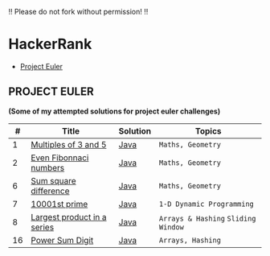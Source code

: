 ‼️ Please do not fork without permission! ‼️

# HackerRank
* [Project Euler](#project-euler)
## **PROJECT EULER**
**(Some of my attempted solutions for project euler challenges)**

| **#** | **Title** | **Solution** | **Topics** |
|-------|----------|-----------|----------------|
| 1 | [Multiples of 3 and 5](https://www.hackerrank.com/contests/projecteuler/challenges/euler001/problem?isFullScreen=true) | [Java](/Project%20Euler/ProjectEuler1.java) | `Maths, Geometry` |
| 2 | [Even Fibonnaci numbers](https://www.hackerrank.com/contests/projecteuler/challenges/euler002/problem?isFullScreen=true) | [Java](/Project%20Euler/ProjectEuler2.java) | `Maths, Geometry` |
| 6 | [Sum square difference](https://www.hackerrank.com/contests/projecteuler/challenges/euler006/problem?isFullScreen=true) | [Java](/Project%20Euler/ProjectEuler6.java) | `Maths, Geometry` |
| 7 | [10001st prime](https://www.hackerrank.com/contests/projecteuler/challenges/euler007/problem?isFullScreen=true) | [Java](/Project%20Euler/ProjectEuler7.java) | `1-D Dynamic Programming` |
| 8 | [Largest product in a series](https://www.hackerrank.com/contests/projecteuler/challenges/euler008/problem?isFullScreen=true) | [Java](/Project%20Euler/ProjectEuler8.java) | `Arrays & Hashing` `Sliding Window` |
| 16 | [Power Sum Digit](https://www.hackerrank.com/contests/projecteuler/challenges/euler016/problem?isFullScreen=true) | [Java](/Project%20Euler/ProjectEuler16.java) | `Arrays, Hashing` |
